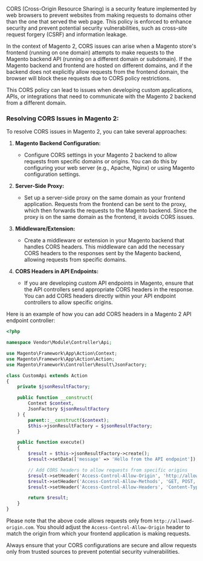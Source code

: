 CORS (Cross-Origin Resource Sharing) is a security feature implemented by web browsers to prevent websites from making requests to domains other than the one that served the web page. This policy is enforced to enhance security and prevent potential security vulnerabilities, such as cross-site request forgery (CSRF) and information leakage.

In the context of Magento 2, CORS issues can arise when a Magento store's frontend (running on one domain) attempts to make requests to the Magento backend API (running on a different domain or subdomain). If the Magento backend and frontend are hosted on different domains, and if the backend does not explicitly allow requests from the frontend domain, the browser will block these requests due to CORS policy restrictions.

This CORS policy can lead to issues when developing custom applications, APIs, or integrations that need to communicate with the Magento 2 backend from a different domain.

### Resolving CORS Issues in Magento 2:

To resolve CORS issues in Magento 2, you can take several approaches:

1. **Magento Backend Configuration:**
   - Configure CORS settings in your Magento 2 backend to allow requests from specific domains or origins. You can do this by configuring your web server (e.g., Apache, Nginx) or using Magento configuration settings.
   
2. **Server-Side Proxy:**
   - Set up a server-side proxy on the same domain as your frontend application. Requests from the frontend can be sent to the proxy, which then forwards the requests to the Magento backend. Since the proxy is on the same domain as the frontend, it avoids CORS issues.

3. **Middleware/Extension:**
   - Create a middleware or extension in your Magento backend that handles CORS headers. This middleware can add the necessary CORS headers to the responses sent by the Magento backend, allowing requests from specific domains.

4. **CORS Headers in API Endpoints:**
   - If you are developing custom API endpoints in Magento, ensure that the API controllers send appropriate CORS headers in the response. You can add CORS headers directly within your API endpoint controllers to allow specific origins.

Here is an example of how you can add CORS headers in a Magento 2 API endpoint controller:

```php
<?php

namespace Vendor\Module\Controller\Api;

use Magento\Framework\App\Action\Context;
use Magento\Framework\App\Action\Action;
use Magento\Framework\Controller\Result\JsonFactory;

class CustomApi extends Action
{
    private $jsonResultFactory;

    public function __construct(
        Context $context,
        JsonFactory $jsonResultFactory
    ) {
        parent::__construct($context);
        $this->jsonResultFactory = $jsonResultFactory;
    }

    public function execute()
    {
        $result = $this->jsonResultFactory->create();
        $result->setData(['message' => 'Hello from the API endpoint']);

        // Add CORS headers to allow requests from specific origins
        $result->setHeader('Access-Control-Allow-Origin', 'http://allowed-origin.com');
        $result->setHeader('Access-Control-Allow-Methods', 'GET, POST, PUT, DELETE');
        $result->setHeader('Access-Control-Allow-Headers', 'Content-Type');

        return $result;
    }
}
```

Please note that the above code allows requests only from `http://allowed-origin.com`. You should adjust the `Access-Control-Allow-Origin` header to match the origin from which your frontend application is making requests.

Always ensure that your CORS configurations are secure and allow requests only from trusted sources to prevent potential security vulnerabilities.